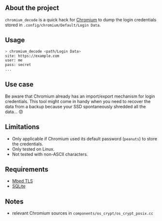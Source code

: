 ## About the project

`chromium_decode` is a quick hack for [Chromium](https://www.chromium.org/)
to dump the login credentials stored in `.config/chromium/Default/Login Data`.

## Usage

```bash
> chromium_decode <path/Login Data>
site: https://example.com
user: me
pass: secret
...
```

## Use case

Be aware that Chromium already has an import/export mechanism for login
credentials. This tool might come in handy when you need to recover the
data from a backup because your SSD spontaneously shredded all the
data... :disappointed:

## Limitations

* Only applicable if Chromium used its default password (`peanuts`) to store
the credentials.
* Only tested on Linux.
* Not tested with non-ASCII characters.

## Requirements

* [Mbed TLS](https://tls.mbed.org/)
* [SQLite](https://www.sqlite.org/)

## Notes

* relevant Chromium sources in `components/os_crypt/os_crypt_posix.cc`
